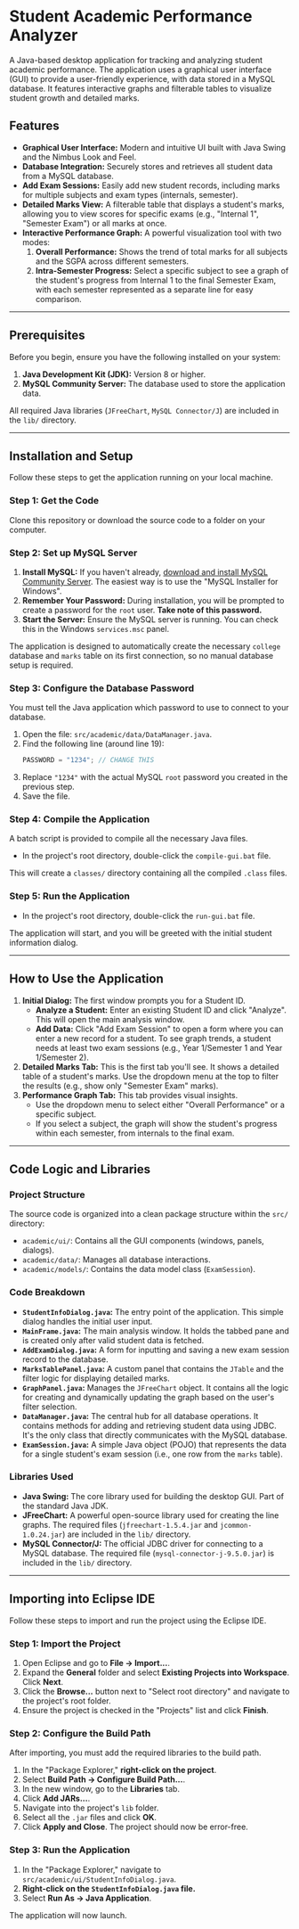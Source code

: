 # Student Academic Performance Analyzer

A Java-based desktop application for tracking and analyzing student academic performance. The application uses a graphical user interface (GUI) to provide a user-friendly experience, with data stored in a MySQL database. It features interactive graphs and filterable tables to visualize student growth and detailed marks.

## Features

- **Graphical User Interface:** Modern and intuitive UI built with Java Swing and the Nimbus Look and Feel.
- **Database Integration:** Securely stores and retrieves all student data from a MySQL database.
- **Add Exam Sessions:** Easily add new student records, including marks for multiple subjects and exam types (internals, semester).
- **Detailed Marks View:** A filterable table that displays a student's marks, allowing you to view scores for specific exams (e.g., "Internal 1", "Semester Exam") or all marks at once.
- **Interactive Performance Graph:** A powerful visualization tool with two modes:
  1.  **Overall Performance:** Shows the trend of total marks for all subjects and the SGPA across different semesters.
  2.  **Intra-Semester Progress:** Select a specific subject to see a graph of the student's progress from Internal 1 to the final Semester Exam, with each semester represented as a separate line for easy comparison.

---

## Prerequisites

Before you begin, ensure you have the following installed on your system:

1.  **Java Development Kit (JDK):** Version 8 or higher.
2.  **MySQL Community Server:** The database used to store the application data.

All required Java libraries (`JFreeChart`, `MySQL Connector/J`) are included in the `lib/` directory.

---

## Installation and Setup

Follow these steps to get the application running on your local machine.

### Step 1: Get the Code

Clone this repository or download the source code to a folder on your computer.

### Step 2: Set up MySQL Server

1.  **Install MySQL:** If you haven't already, [download and install MySQL Community Server](https://dev.mysql.com/downloads/mysql/). The easiest way is to use the "MySQL Installer for Windows".
2.  **Remember Your Password:** During installation, you will be prompted to create a password for the `root` user. **Take note of this password.**
3.  **Start the Server:** Ensure the MySQL server is running. You can check this in the Windows `services.msc` panel.

The application is designed to automatically create the necessary `college` database and `marks` table on its first connection, so no manual database setup is required.

### Step 3: Configure the Database Password

You must tell the Java application which password to use to connect to your database.

1.  Open the file: `src/academic/data/DataManager.java`.
2.  Find the following line (around line 19):
    ```java
    PASSWORD = "1234"; // CHANGE THIS
    ```
3.  Replace `"1234"` with the actual MySQL `root` password you created in the previous step.
4.  Save the file.

### Step 4: Compile the Application

A batch script is provided to compile all the necessary Java files.

- In the project's root directory, double-click the `compile-gui.bat` file.

This will create a `classes/` directory containing all the compiled `.class` files.

### Step 5: Run the Application

- In the project's root directory, double-click the `run-gui.bat` file.

The application will start, and you will be greeted with the initial student information dialog.

---

## How to Use the Application

1.  **Initial Dialog:** The first window prompts you for a Student ID.
    - **Analyze a Student:** Enter an existing Student ID and click "Analyze". This will open the main analysis window.
    - **Add Data:** Click "Add Exam Session" to open a form where you can enter a new record for a student. To see graph trends, a student needs at least two exam sessions (e.g., Year 1/Semester 1 and Year 1/Semester 2).
2.  **Detailed Marks Tab:** This is the first tab you'll see. It shows a detailed table of a student's marks. Use the dropdown menu at the top to filter the results (e.g., show only "Semester Exam" marks).
3.  **Performance Graph Tab:** This tab provides visual insights.
    - Use the dropdown menu to select either "Overall Performance" or a specific subject.
    - If you select a subject, the graph will show the student's progress within each semester, from internals to the final exam.

---

## Code Logic and Libraries

### Project Structure

The source code is organized into a clean package structure within the `src/` directory:

- `academic/ui/`: Contains all the GUI components (windows, panels, dialogs).
- `academic/data/`: Manages all database interactions.
- `academic/models/`: Contains the data model class (`ExamSession`).

### Code Breakdown

- **`StudentInfoDialog.java`:** The entry point of the application. This simple dialog handles the initial user input.
- **`MainFrame.java`:** The main analysis window. It holds the tabbed pane and is created only after valid student data is fetched.
- **`AddExamDialog.java`:** A form for inputting and saving a new exam session record to the database.
- **`MarksTablePanel.java`:** A custom panel that contains the `JTable` and the filter logic for displaying detailed marks.
- **`GraphPanel.java`:** Manages the `JFreeChart` object. It contains all the logic for creating and dynamically updating the graph based on the user's filter selection.
- **`DataManager.java`:** The central hub for all database operations. It contains methods for adding and retrieving student data using JDBC. It's the only class that directly communicates with the MySQL database.
- **`ExamSession.java`:** A simple Java object (POJO) that represents the data for a single student's exam session (i.e., one row from the `marks` table).

### Libraries Used

- **Java Swing:** The core library used for building the desktop GUI. Part of the standard Java JDK.
- **JFreeChart:** A powerful open-source library used for creating the line graphs. The required files (`jfreechart-1.5.4.jar` and `jcommon-1.0.24.jar`) are included in the `lib/` directory.
- **MySQL Connector/J:** The official JDBC driver for connecting to a MySQL database. The required file (`mysql-connector-j-9.5.0.jar`) is included in the `lib/` directory.

---

## Importing into Eclipse IDE

Follow these steps to import and run the project using the Eclipse IDE.

### Step 1: Import the Project

1.  Open Eclipse and go to **File -> Import...**.
2.  Expand the **General** folder and select **Existing Projects into Workspace**. Click **Next**.
3.  Click the **Browse...** button next to "Select root directory" and navigate to the project's root folder.
4.  Ensure the project is checked in the "Projects" list and click **Finish**.

### Step 2: Configure the Build Path

After importing, you must add the required libraries to the build path.

1.  In the "Package Explorer," **right-click on the project**.
2.  Select **Build Path -> Configure Build Path...**.
3.  In the new window, go to the **Libraries** tab.
4.  Click **Add JARs...**.
5.  Navigate into the project's `lib` folder.
6.  Select all the `.jar` files and click **OK**.
7.  Click **Apply and Close**. The project should now be error-free.

### Step 3: Run the Application

1.  In the "Package Explorer," navigate to `src/academic/ui/StudentInfoDialog.java`.
2.  **Right-click on the `StudentInfoDialog.java` file.**
3.  Select **Run As -> Java Application**.

The application will now launch.

